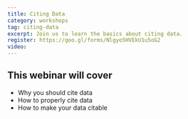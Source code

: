 ```yaml
---
title: Citing Data
category: workshops
tag: citing-data
excerpt: Join us to learn the basics about citing data.  
register: https://goo.gl/forms/Nlgyo5HVEkU1u5oG2
video: 
---
```


## This webinar will cover

+ Why you should cite data
+ How to properly cite data
+ How to make your data citable 